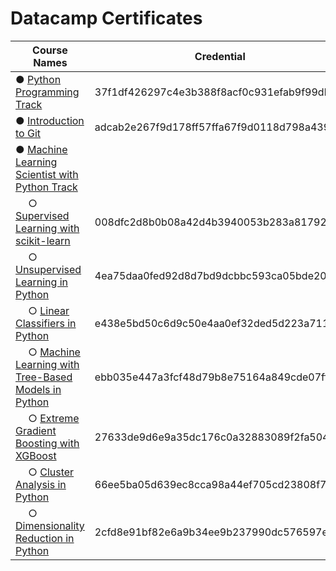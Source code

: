 # Datacamp Certificates

| Course Names                                                     |                 Credential               |
| ---------------------------------------------------------------- | ---------------------------------------- |
| ● [Python Programming Track][C1]                          	   | 37f1df426297c4e3b388f8acf0c931efab9f99db |
| ● [Introduction to Git][C2]                          		       | adcab2e267f9d178ff57ffa67f9d0118d798a439 |
| ● [Machine Learning Scientist with Python Track][C3]             | 										  |
| &emsp; ○ [Supervised Learning with scikit-learn][C31]            | 008dfc2d8b0b08a42d4b3940053b283a81792b9d |
| &emsp; ○ [Unsupervised Learning in Python][C32]             	   | 4ea75daa0fed92d8d7bd9dcbbc593ca05bde2031 |
| &emsp; ○ [Linear Classifiers in Python][C33]           		   | e438e5bd50c6d9c50e4aa0ef32ded5d223a711c3 |
| &emsp; ○ [Machine Learning with Tree-Based Models in Python][C34]| ebb035e447a3fcf48d79b8e75164a849cde07fff |
| &emsp; ○ [Extreme Gradient Boosting with XGBoost][C35]  		   | 27633de9d6e9a35dc176c0a32883089f2fa504ac |
| &emsp; ○ [Cluster Analysis in Python][C36]           		   	   | 66ee5ba05d639ec8cca98a44ef705cd23808f719 |
| &emsp; ○ [Dimensionality Reduction in Python][C37]           	   | 2cfd8e91bf82e6a9b34ee9b237990dc576597e74 |
  
[C1]: https://www.datacamp.com/statement-of-accomplishment/track/37f1df426297c4e3b388f8acf0c931efab9f99db
[C2]: https://www.datacamp.com/statement-of-accomplishment/course/adcab2e267f9d178ff57ffa67f9d0118d798a439
[C3]: #
[C31]: https://www.datacamp.com/statement-of-accomplishment/course/008dfc2d8b0b08a42d4b3940053b283a81792b9d
[C32]: https://www.datacamp.com/statement-of-accomplishment/course/4ea75daa0fed92d8d7bd9dcbbc593ca05bde2031
[C33]: https://www.datacamp.com/statement-of-accomplishment/course/e438e5bd50c6d9c50e4aa0ef32ded5d223a711c3
[C34]: https://www.datacamp.com/statement-of-accomplishment/course/ebb035e447a3fcf48d79b8e75164a849cde07fff
[C35]: https://www.datacamp.com/statement-of-accomplishment/course/27633de9d6e9a35dc176c0a32883089f2fa504ac
[C36]: https://www.datacamp.com/statement-of-accomplishment/course/66ee5ba05d639ec8cca98a44ef705cd23808f719
[C37]: https://www.datacamp.com/statement-of-accomplishment/course/2cfd8e91bf82e6a9b34ee9b237990dc576597e74
